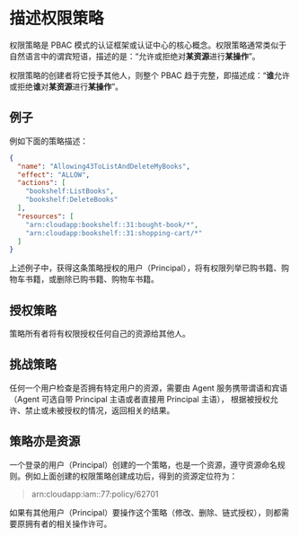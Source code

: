 # 描述权限策略

权限策略是 PBAC 模式的认证框架或认证中心的核心概念。权限策略通常类似于自然语言中的谓宾短语，描述的是：“允许或拒绝对**某资源**进行**某操作**”。

权限策略的创建者将它授予其他人，则整个 PBAC 趋于完整，即描述成：“**谁**允许或拒绝**谁**对**某资源**进行**某操作**”。

## 例子

例如下面的策略描述：

```json
{
  "name": "Allowing43ToListAndDeleteMyBooks",
  "effect": "ALLOW",
  "actions": [
    "bookshelf:ListBooks",
    "bookshelf:DeleteBooks"
  ],
  "resources": [
    "arn:cloudapp:bookshelf::31:bought-book/*",
    "arn:cloudapp:bookshelf::31:shopping-cart/*"
  ]
}
```

上述例子中，获得这条策略授权的用户（Principal），将有权限列举已购书籍、购物车书籍，或删除已购书籍、购物车书籍。

## 授权策略

策略所有者将有权限授权任何自己的资源给其他人。

## 挑战策略

任何一个用户检查是否拥有特定用户的资源，需要由 Agent 服务携带谓语和宾语（Agent 可选自带 Principal 主语或者直接用 Principal 主语），
根据被授权允许、禁止或未被授权的情况，返回相关的结果。

## 策略亦是资源

一个登录的用户（Principal）创建的一个策略，也是一个资源，遵守资源命名规则。例如上面创建的权限策略创建成功后，得到的资源定位符为：

> arn:cloudapp:iam::77:policy/62701

如果有其他用户（Principal）要操作这个策略（修改、删除、链式授权），则都需要原拥有者的相关操作许可。
